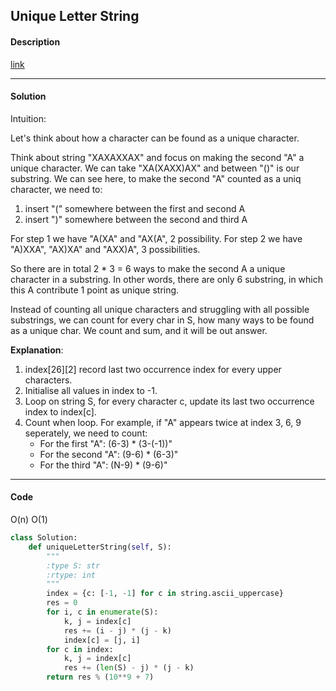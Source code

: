 ## Unique Letter String

#### Description

[link](https://leetcode.com/problems/unique-letter-string/)

---

#### Solution

Intuition:

Let's think about how a character can be found as a unique character.

Think about string "XAXAXXAX" and focus on making the second "A" a unique character.
We can take "XA(XAXX)AX" and between "()" is our substring.
We can see here, to make the second "A" counted as a uniq character, we need to:

1. insert "(" somewhere between the first and second A
2. insert ")" somewhere between the second and third A

For step 1 we have "A(XA" and "AX(A", 2 possibility.
For step 2 we have "A)XXA", "AX)XA" and "AXX)A", 3 possibilities.

So there are in total 2 * 3 = 6 ways to make the second A a unique character in a substring.
In other words, there are only 6 substring, in which this A contribute 1 point as unique string.

Instead of counting all unique characters and struggling with all possible substrings,
we can count for every char in S, how many ways to be found as a unique char.
We count and sum, and it will be out answer.

**Explanation**:

1. index[26][2] record last two occurrence index for every upper characters.
2. Initialise all values in index to -1.
3. Loop on string S, for every character c, update its last two occurrence index to index[c].
4. Count when loop. For example, if "A" appears twice at index 3, 6, 9 seperately, we need to count:
    - For the first "A": (6-3) * (3-(-1))"
    - For the second "A": (9-6) * (6-3)"
    - For the third "A": (N-9) * (9-6)"

---

#### Code

O(n)
O(1)

```python
class Solution:
    def uniqueLetterString(self, S):
        """
        :type S: str
        :rtype: int
        """
        index = {c: [-1, -1] for c in string.ascii_uppercase}
        res = 0
        for i, c in enumerate(S):
            k, j = index[c]
            res += (i - j) * (j - k)
            index[c] = [j, i]
        for c in index:
            k, j = index[c]
            res += (len(S) - j) * (j - k)
        return res % (10**9 + 7)
```